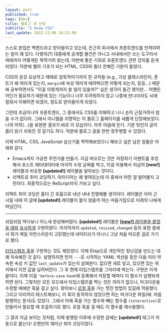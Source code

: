 ```yaml
---
layout: post
published: true
tags: [dev]
title: 블로그 새 단장
subtitle: "I Know CSS"
last_update: 2022-12-08 16:51:08
---
```


 스스로 본업은 백엔드라고 받아들이고 있는데, 은근히 회사에서
 프론트엔드를 만져야하는 일이 꽤 있다. 다행히(?) 대중에게 공개할
 물건은 아니고 사내에서만 쓰는 도구라서 여태까지 어떻게든 뚝딱거려
 왔는데, 이번에 좋은 기회로 프론트엔드 관련 강의를 듣게 되었다. 덕분에
 웹의 기초가 되는 HTML, CSS와 좀더 친해진 기분이 들었다.

 CSS의 온갖 요상하고 때때로 암묵적이기까지 한 규칙들 (e.g., 가상
 클래스라던지, 폰트가 왜 여러개 있는지, `margin`에 속성 여러개
 때려박으면 어떻게 되는지, 등등...) 때문에 공부하면서도 "이걸
 이렇게까지 쓸 일이 있을까?" 싶은 생각이 들긴 했지만... 어쨌든 어딘가
 필요하기 때문에 있는 기능이니 너무 두려워하지 않고 나중에 만나더라도
 뇌에 힘줘서 이해하면 되겠지, 정도로 받아들이게 되었다.

 그런데 조금이나마 프론트엔드, 그 중에서도 CSS를 이해하고 나니 손이
 근질거려서 참을 수가 없더라. 그래서 미니멀을 지향하는 이 블로그
 홈페이지를 새롭게 단장해보았다. 나의 미학(...)을 표현한 결과가 바로
 이 모습이다. 아주 마음에 든다. 기분 탓인지 글이 좀더 읽기 쉬워진 것
 같기도 하다. 덕분에 블로그 글을 한번 정주행할 수 있었다.

 이제 HTML, CSS, JavaScript 삼신기를 찍먹해보았으니 해보고 싶은 남은
 일들은 아래와 같다.
 - Emacs까지 가공한 무언가를 만들기. 지금 떠오르는 것은 저장하기
   이벤트를 후킹해서 포스트 메타데이터에 마지막 수정 날짜를 박고, 이걸
   이용해서 지금의 **[new!]** 레이블과 비슷한 **[updated!]** 레이블을
   달아보는 것이다.
 - 리액트로 취미 코딩하기. 아이디어는 꽤 쌓여있는데 이 중에서 어떤 걸
   털어볼지 고민이다. 최종적으로는 ReScript까지 가보고 싶다.

 리액트 취미 코딩은 좀더 긴 호흡으로 내년 내내 진행해볼
 생각이다. 레이블은 아마 근 시일 내에 이 글에 **[updated!]** 레이블이
 붙지 않을까 하는 마음가짐으로 미래의 나에게 떠넘긴다.

---

 쉬엄쉬엄 하다보니 어느새 완성해버렸다. **[updated!]** 레이블은
 [**\[new!\]** 레이블을 붙였을
 때와](https://github.com/sangwoo-joh/sangwoo-joh.github.io/commit/87d15788a91c8a51cca8896d18d80793f191a822)
 [유사하게](https://github.com/sangwoo-joh/sangwoo-joh.github.io/commit/51f1f1a7721794b4768ddf09ebff289f7f751769)
 구현하였다. 마지막까지 `updated`, `revised`, `changed` 등의 표현
 중에서 뭐가 제일 자연스러운지 고민했는데 네이티브가 아니니 그냥 처음
 떠오른 걸로 가기로 했다.

 [타임스탬프
 훅](https://github.com/sangwoo-joh/.emacs.d/commit/443a28e00ca95df5a43576c8aa1c32ab3be5b36f)을
 구현하는 것도 재밌었다. 이제 Elisp으로 개인적인 장난감을 만드는 데 꽤
 익숙해진 것 같다. 설명하자면 먼저 `---`로 시작하는 YAML 섹션을 찾은
 다음 미리 약속한 속성 키 값인 `last_update`가 있는지 살펴본다. 없으면
 새로 넣고, 있으면 있는 위치에서 이전 값을 날려버린다. 그 후 현재
 타임스탬프를 그자리에 박는다. 구현은 이게 끝이다. 이제 이걸
 `'before-save-hook`에 등록해서 저장할 때마다 이 함수가 실행되게 하면
 된다. 그렇지만 모든 모드에서 타임스탬프를 찍는 것은 의미가 없으니,
 마크다운을 수정할 때에만 훅을 걸고 싶다. 찾아보니 [로컬
 훅](https://emacs.stackexchange.com/a/5777)을 거는 멋진 방법이 있길래
 적용했다. 그리고 이리저리 테스트해보니, 이 훅이 동작하지 않았으면
 하는 마크다운 파일(예: 처음 발행하는 문서)도 있었다. 그래서 아예 훅을
 거는 함수와 빼는 함수를 `(interactive)`로 만들어서 필요할 때
 호출하기로 했다. 로컬 훅을 걸 때도 이 함수를 재사용했다.

 그 결과 지금 보이는 것처럼, 이제 발행된 이후에 수정한 글에는
 **[updated!]** 태그가 자동으로 붙는다! 오랜만의 재미난 취미
 코딩이었다.
